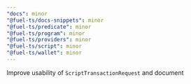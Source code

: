 ```yaml
---
"docs": minor
"@fuel-ts/docs-snippets": minor
"@fuel-ts/predicate": minor
"@fuel-ts/program": minor
"@fuel-ts/providers": minor
"@fuel-ts/script": minor
"@fuel-ts/wallet": minor
---
```


Improve usability of `ScriptTransactionRequest` and document
